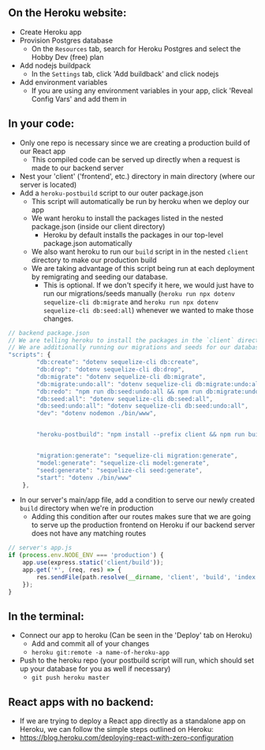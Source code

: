 ## On the Heroku website:
- Create Heroku app
- Provision Postgres database
	- On the `Resources` tab, search for Heroku Postgres and select the Hobby Dev (free) plan
- Add nodejs buildpack
	- In the `Settings` tab, click 'Add buildback' and click nodejs
- Add environment variables
	- If you are using any environment variables in your app, click 'Reveal Config Vars' and add them in

## In your code:
- Only one repo is necessary since we are creating a production build of our React app
   - This compiled code can be served up directly when a request is made to our backend server
- Nest your 'client' ('frontend', etc.) directory in main directory (where our server is located)
- Add a `heroku-postbuild` script to our outer package.json
	- This script will automatically be run by heroku when we deploy our app
	- We want heroku to install the packages listed in the nested package.json (inside our client directory)
		- Heroku by default installs the packages in our top-level package.json automatically
	- We also want heroku to run our `build` script in in the nested `client` directory to make our production build
	- We are taking advantage of this script being run at each deployment by remigrating and seeding our database.
		- This is optional. If we don't specify it here, we would just have to run our migrations/seeds manually (`heroku run npx dotenv sequelize-cli db:migrate` and `heroku run npx dotenv sequelize-cli db:seed:all`) whenever we wanted to make those changes.
```js
// backend package.json
// We are telling heroku to install the packages in the `client` directory, then run the `build` command in that directory
// We are additionally running our migrations and seeds for our database so that we don't have to do that extra step with each deployment
"scripts": {
		"db:create": "dotenv sequelize-cli db:create",
		"db:drop": "dotenv sequelize-cli db:drop",
		"db:migrate": "dotenv sequelize-cli db:migrate",
		"db:migrate:undo:all": "dotenv sequelize-cli db:migrate:undo:all",
		"db:redo": "npm run db:seed:undo:all && npm run db:migrate:undo:all && npm run db:migrate && npm run db:seed:all",
		"db:seed:all": "dotenv sequelize-cli db:seed:all",
		"db:seed:undo:all": "dotenv sequelize-cli db:seed:undo:all",
		"dev": "dotenv nodemon ./bin/www",


		"heroku-postbuild": "npm install --prefix client && npm run build --prefix client && npm run db:redo",


		"migration:generate": "sequelize-cli migration:generate",
		"model:generate": "sequelize-cli model:generate",
		"seed:generate": "sequelize-cli seed:generate",
		"start": "dotenv ./bin/www"
	},
```

- In our server's main/app file, add a condition to serve our newly created `build` directory when we're in production
	- Adding this condition after our routes makes sure that we are going to serve up the production frontend on Heroku if our backend server does not have any matching routes
```js
// server's app.js
if (process.env.NODE_ENV === 'production') {
	app.use(express.static('client/build'));
	app.get('*', (req, res) => {
		res.sendFile(path.resolve(__dirname, 'client', 'build', 'index.html'));
	});
}
```

## In the terminal:
- Connect our app to heroku (Can be seen in the 'Deploy' tab on Heroku)
	- Add and commit all of your changes
	- `heroku git:remote -a name-of-heroku-app`
- Push to the heroku repo (your postbuild script will run, which should set up your database for you as well if necessary)
	- `git push heroku master`



## React apps with no backend:
- If we are trying to deploy a React app directly as a standalone app on Heroku, we can follow the simple steps outlined on Heroku:
- https://blog.heroku.com/deploying-react-with-zero-configuration
